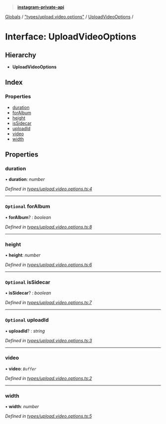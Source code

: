 > **[instagram-private-api](../README.md)**

[Globals](../README.md) / ["types/upload.video.options"](../modules/_types_upload_video_options_.md) / [UploadVideoOptions](_types_upload_video_options_.uploadvideooptions.md) /

# Interface: UploadVideoOptions

## Hierarchy

* **UploadVideoOptions**

## Index

### Properties

* [duration](_types_upload_video_options_.uploadvideooptions.md#duration)
* [forAlbum](_types_upload_video_options_.uploadvideooptions.md#optional-foralbum)
* [height](_types_upload_video_options_.uploadvideooptions.md#height)
* [isSidecar](_types_upload_video_options_.uploadvideooptions.md#optional-issidecar)
* [uploadId](_types_upload_video_options_.uploadvideooptions.md#optional-uploadid)
* [video](_types_upload_video_options_.uploadvideooptions.md#video)
* [width](_types_upload_video_options_.uploadvideooptions.md#width)

## Properties

###  duration

• **duration**: *number*

*Defined in [types/upload.video.options.ts:4](https://github.com/dilame/instagram-private-api/blob/e9c516c/src/types/upload.video.options.ts#L4)*

___

### `Optional` forAlbum

• **forAlbum**? : *boolean*

*Defined in [types/upload.video.options.ts:8](https://github.com/dilame/instagram-private-api/blob/e9c516c/src/types/upload.video.options.ts#L8)*

___

###  height

• **height**: *number*

*Defined in [types/upload.video.options.ts:6](https://github.com/dilame/instagram-private-api/blob/e9c516c/src/types/upload.video.options.ts#L6)*

___

### `Optional` isSidecar

• **isSidecar**? : *boolean*

*Defined in [types/upload.video.options.ts:7](https://github.com/dilame/instagram-private-api/blob/e9c516c/src/types/upload.video.options.ts#L7)*

___

### `Optional` uploadId

• **uploadId**? : *string*

*Defined in [types/upload.video.options.ts:3](https://github.com/dilame/instagram-private-api/blob/e9c516c/src/types/upload.video.options.ts#L3)*

___

###  video

• **video**: *`Buffer`*

*Defined in [types/upload.video.options.ts:2](https://github.com/dilame/instagram-private-api/blob/e9c516c/src/types/upload.video.options.ts#L2)*

___

###  width

• **width**: *number*

*Defined in [types/upload.video.options.ts:5](https://github.com/dilame/instagram-private-api/blob/e9c516c/src/types/upload.video.options.ts#L5)*